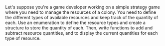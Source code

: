 Let's suppose you're a game developer working on a simple strategy game where you need to manage the resources of a colony. You need to define the different types of available resources and keep track of the quantity of each. Use an enumeration to define the resource types and create a structure to store the quantity of each. Then, write functions to add and subtract resource quantities, and to display the current quantities for each type of resource.
